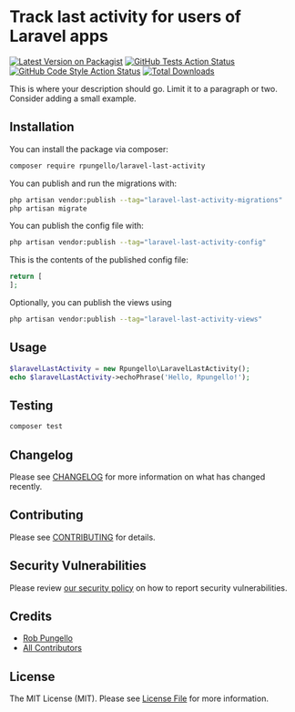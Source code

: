 # Track last activity for users of Laravel apps

[![Latest Version on Packagist](https://img.shields.io/packagist/v/rpungello/laravel-last-activity.svg?style=flat-square)](https://packagist.org/packages/rpungello/laravel-last-activity)
[![GitHub Tests Action Status](https://img.shields.io/github/actions/workflow/status/rpungello/laravel-last-activity/run-tests.yml?branch=main&label=tests&style=flat-square)](https://github.com/rpungello/laravel-last-activity/actions?query=workflow%3Arun-tests+branch%3Amain)
[![GitHub Code Style Action Status](https://img.shields.io/github/actions/workflow/status/rpungello/laravel-last-activity/fix-php-code-style-issues.yml?branch=main&label=code%20style&style=flat-square)](https://github.com/rpungello/laravel-last-activity/actions?query=workflow%3A"Fix+PHP+code+style+issues"+branch%3Amain)
[![Total Downloads](https://img.shields.io/packagist/dt/rpungello/laravel-last-activity.svg?style=flat-square)](https://packagist.org/packages/rpungello/laravel-last-activity)

This is where your description should go. Limit it to a paragraph or two. Consider adding a small example.

## Installation

You can install the package via composer:

```bash
composer require rpungello/laravel-last-activity
```

You can publish and run the migrations with:

```bash
php artisan vendor:publish --tag="laravel-last-activity-migrations"
php artisan migrate
```

You can publish the config file with:

```bash
php artisan vendor:publish --tag="laravel-last-activity-config"
```

This is the contents of the published config file:

```php
return [
];
```

Optionally, you can publish the views using

```bash
php artisan vendor:publish --tag="laravel-last-activity-views"
```

## Usage

```php
$laravelLastActivity = new Rpungello\LaravelLastActivity();
echo $laravelLastActivity->echoPhrase('Hello, Rpungello!');
```

## Testing

```bash
composer test
```

## Changelog

Please see [CHANGELOG](CHANGELOG.md) for more information on what has changed recently.

## Contributing

Please see [CONTRIBUTING](CONTRIBUTING.md) for details.

## Security Vulnerabilities

Please review [our security policy](../../security/policy) on how to report security vulnerabilities.

## Credits

- [Rob Pungello](https://github.com/rpungello)
- [All Contributors](../../contributors)

## License

The MIT License (MIT). Please see [License File](LICENSE.md) for more information.
